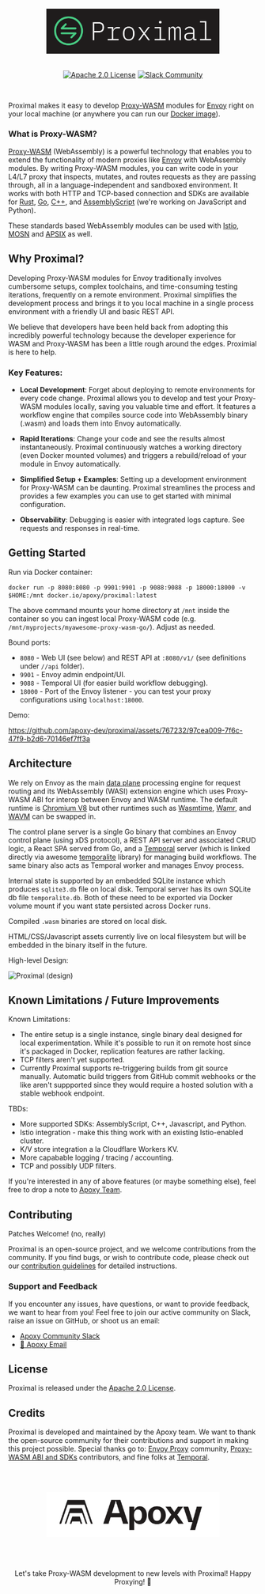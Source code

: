 <br /><br />

<div align="center">

<a href="https://apoxy.dev">
  <img src="static/github-proximal.png" alt="Proximal Logo" width="350">
</a>
<br />
<br />

[![Apache 2.0 License](https://badgen.net/badge/License/Apache2.0?icon=github)](LICENSE) [![Slack Community](https://img.shields.io/badge/slack-apoxy-bde868.svg?logo=slack)](http://slack.apoxy.dev/)
  
</div>
<br />

Proximal makes it easy to develop
[Proxy-WASM](https://github.com/proxy-wasm/spec) modules for [Envoy](https://www.envoyproxy.io)
right on your local machine (or anywhere you can run our [Docker
image](https://hub.docker.com/r/apoxy/proximal)).

### What is Proxy-WASM?

[Proxy-WASM](https://github.com/proxy-wasm/spec) (WebAssembly) is a powerful technology that enables
you to extend the functionality of modern proxies like [Envoy](https://www.envoyproxy.io) with
WebAssembly modules. By writing Proxy-WASM modules, you can write code in your L4/L7 proxy that inspects,
mutates, and routes requests as they are passing through, all in a language-independent and sandboxed
environment. It works with both HTTP and TCP-based connection and SDKs are available for
[Rust](https://github.com/proxy-wasm/proxy-wasm-rust-sdk),
[Go](https://github.com/tetratelabs/proxy-wasm-go-sdk),
[C++](https://github.com/proxy-wasm/proxy-wasm-cpp-sdk), and
[AssemblyScript](https://github.com/solo-io/proxy-runtime) (we're working on JavaScript and Python).

These standards based WebAssembly modules can be used with [Istio](https://istio.io/latest/docs/concepts/wasm/),
[MOSN](https://github.com/mosn/mosn) and
[APSIX](https://apisix.apache.org/blog/2021/11/19/apisix-supports-wasm/#how-to-use-wasm-in-apache-apisix) as well.

## Why Proximal?

Developing Proxy-WASM modules for Envoy traditionally involves cumbersome setups, complex
toolchains, and time-consuming testing iterations, frequently on a remote environment.
Proximal simplifies the development process and brings it to you local machine in a single process
environment with a friendly UI and basic REST API.

We believe that developers have been held back from adopting this incredibly powerful technology because
the developer experience for WASM and Proxy-WASM has been a little rough around the edges. Proximial is here to help.

### Key Features:

* **Local Development**: Forget about deploying to remote environments for every code change. Proximal
  allows you to develop and test your Proxy-WASM modules locally, saving you valuable time and
  effort. It features a workflow engine that compiles source code into
  WebAssembly binary (.wasm) and loads them into Envoy automatically.

* **Rapid Iterations**: Change your code and see the results almost instantaneously. Proximal continuously
  watches a working directory (even Docker mounted volumes) and triggers a rebuild/reload of your module in Envoy automatically.

* **Simplified Setup + Examples**: Setting up a development environment for Proxy-WASM can be daunting. Proximal
  streamlines the process and provides a few examples you can use to get started with minimal configuration.

* **Observability**: Debugging is easier with integrated logs capture. See requests and responses in real-time.

## Getting Started

Run via Docker container:

```shell
docker run -p 8080:8080 -p 9901:9901 -p 9088:9088 -p 18000:18000 -v $HOME:/mnt docker.io/apoxy/proximal:latest
```

The above command mounts your home directory at `/mnt` inside the container so you can ingest local
Proxy-WASM code (e.g. `/mnt/myprojects/myawesome-proxy-wasm-go/`). Adjust as needed.

Bound ports:
* `8080` - Web UI (see below) and REST API at `:8080/v1/` (see definitions under `//api` folder).
* `9901` - Envoy admin endpoint/UI.
* `9088` - Temporal UI (for easier build workflow debugging).
* `18000` - Port of the Envoy listener - you can test your proxy configurations using `localhost:18000`.

Demo:

https://github.com/apoxy-dev/proximal/assets/767232/97cea009-7f6c-47f9-b2d6-70146ef7ff3a

## Architecture

We rely on Envoy as the main [data plane](https://en.wikipedia.org/wiki/Forwarding_plane) processing
engine for request routing and its WebAssembly (WASI) extension engine which uses Proxy-WASM ABI for
interop between Envoy and WASM runtime. The default runtime is [Chromium V8](https://v8.dev) but
other runtimes such as [Wasmtime](https://wasmtime.dev),
[Wamr](https://github.com/bytecodealliance/wasm-micro-runtime), and [WAVM](https://wavm.github.io/)
can be swapped in.

The control plane server is a single Go binary that combines an Envoy control plane (using xDS
protocol), a REST API server and associated CRUD logic, a React SPA served from Go, and a
[Temporal](https://temporal.io) server (which is linked directly via awesome
[temporalite](https://github.com/temporalio/temporalite) library) for managing build workflows. The
same binary also acts as Temporal worker and manages Envoy process.

Internal state is supported by an embedded SQLite instance which produces `sqlite3.db` file on local
disk. Temporal server has its own SQLite db file `temporalite.db`. Both of these need to be exported
via Docker volume mount if you want state persisted across Docker runs.

Compiled `.wasm` binaries are stored on local disk.

HTML/CSS/Javascript assets currently live on local filesystem but will be embedded in the binary
itself in the future.

High-level Design:

![Proximal (design)](https://github.com/apoxy-dev/proximal/assets/767232/c720a290-3873-428f-b927-525cc31681fc)

## Known Limitations / Future Improvements

Known Limitations:

* The entire setup is a single instance, single binary deal designed for local experimentation.
  While it's possible to run it on remote host since it's packaged in Docker, replication features
  are rather lacking.
* TCP filters aren't yet supported.
* Currently Proximal supports re-triggering builds from git source manually. Automatic build
  triggers from GitHub commit webhooks or the like aren't suppported since they would require a
  hosted solution with a stable webhook endpoint.

TBDs:

* More supported SDKs: AssemblyScript, C++, Javascript, and Python.
* Istio integration - make this thing work with an existing Istio-enabled cluster.
* K/V store integration a la Cloudflare Workers KV.
* More capabable logging / tracing / accounting.
* TCP and possibly UDP filters.

If you're interested in any of above features (or maybe something else), feel free to drop a note to
[Apoxy Team](mailto:hello@apoxy.dev).

## Contributing

Patches Welcome! (no, really)

Proximal is an open-source project, and we welcome contributions from the community. If you find
bugs, or wish to contribute code, please check out our [contribution guidelines](DEVELOPING.md) for
detailed instructions.

### Support and Feedback

If you encounter any issues, have questions, or want to provide feedback, we want to hear from you!
Feel free to join our active community on Slack, raise an issue on GitHub, or shoot us an email:

* [Apoxy Community Slack](http://slack.apoxy.dev/)
* [👋 Apoxy Email](mailto:hello@apoxy.dev)

## License

Proximal is released under the [Apache 2.0 License](LICENSE).

## Credits

Proximal is developed and maintained by the Apoxy team. We want to thank the open-source community
for their contributions and support in making this project possible. Special thanks go to: [Envoy
Proxy](https://www.envoyproxy.io) community, [Proxy-WASM ABI and
SDKs](https://github.com/proxy-wasm/spec) contributors, and fine folks at
[Temporal](https://temporal.io).

<br />
<br />
<p align="center">
<a href="https://apoxy.dev">
  <img src="static/github-apoxy.png" alt="Apoxy Logo" width="350">
</a>
</p>
<br />
<br />

<p align="center">
Let's take Proxy-WASM development to new levels with Proximal! Happy Proxying! 🚀
</p>
